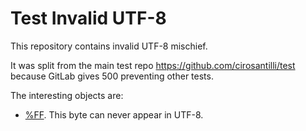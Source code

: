 # Test Invalid UTF-8

This repository contains invalid UTF-8 mischief.

It was split from the main test repo <https://github.com/cirosantilli/test> because GitLab gives 500 preventing other tests.

The interesting objects are:

- [%FF](%FF). This byte can never appear in UTF-8.
